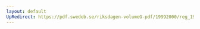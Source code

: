 ```yaml
---
layout: default
UpRedirect: https://pdf.swedeb.se/riksdagen-volumeG-pdf/19992000/reg_19992000/reg_19992000_0546.pdf
---
```

